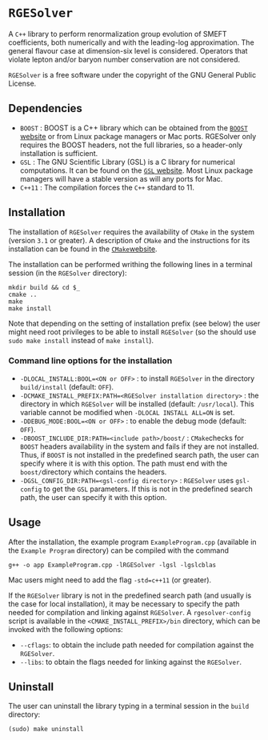 # `RGESolver`

A `C++` library to perform renormalization group evolution of SMEFT coefficients, both numerically and with the leading-log approximation. 
  The general flavour case at dimension-six level is considered. Operators that violate lepton and/or baryon number conservation are not considered.
  
`RGESolver` is a free software under the copyright of the GNU General Public License.

## Dependencies

* `BOOST`  : BOOST is a C++ library which can be obtained from the [`BOOST` website](https://www.boost.org/) or from Linux package managers or Mac ports. RGESolver only requires the BOOST headers, not the full libraries, so a header-only installation is sufficient.
* `GSL` : The GNU Scientific Library (GSL) is a C library for numerical computations. It can be found on the [`GSL` website](https://www.gnu.org/software/gsl/). Most Linux package managers will have a stable version as will any ports for Mac. 
* `C++11` : The compilation forces the `C++` standard to 11. 

## Installation

The installation of `RGESolver` requires the availability of `CMake` in the system (version `3.1` or greater). A description of `CMake` and the instructions for its installation can be found in the [`CMake`website](https://cmake.org/).

The installation can be performed writhing the following lines in a terminal session (in the `RGESolver` directory):
```
mkdir build && cd $_
cmake ..
make
make install
```
Note that depending on the setting of installation prefix (see below) the user might need root privileges to be able to install `RGESolver` (so the should use `sudo make install` instead of `make install`).

### Command line options for the installation

* `-DLOCAL_INSTALL:BOOL=<ON or OFF>` : to install `RGESolver` in the directory `build/install` (default: `OFF`).
* `-DCMAKE_INSTALL_PREFIX:PATH=<RGESolver installation directory>` : the directory in which `RGESolver`	will be installed (default: `/usr/local`). This variable cannot be modified when `-DLOCAL INSTALL ALL=ON` is set.
* `-DDEBUG_MODE:BOOL=<ON or OFF>` : to enable the debug mode (default: `OFF`).
* `-DBOOST_INCLUDE_DIR:PATH=<include path>/boost/` : `CMake`checks for `BOOST` headers availability in the system and fails if they are not installed. Thus, if  `BOOST` is not installed 	in the predefined search path, the user can specify where it is with this option. The path must end with the `boost/`directory which contains the headers.
* `-DGSL_CONFIG_DIR:PATH=<gsl-config directory>` :  `RGESolver` uses `gsl-config` to get the `GSL` parameters. If this is not in the predefined search path, the user can specify it with this option.

## Usage

After the installation, the example program `ExampleProgram.cpp` (available in the `Example Program` directory) can be compiled with the command 
 ```
 g++ -o app ExampleProgram.cpp -lRGESolver -lgsl -lgslcblas
 ```
 Mac users might need to add the flag `-std=c++11` (or greater).  
 
 If the `RGESolver` library is not in the predefined search path (and usually is the case for local installation), it may be necessary to specify the path needed for compilation and linking against `RGESolver`. A `rgesolver-config` script is available in the `<CMAKE_INSTALL_PREFIX>/bin` directory, which can be invoked with the following options:
* `--cflags`: to obtain the include path needed for compilation against the `RGESolver`.
* `--libs`:  to obtain the flags needed for linking against the `RGESolver`.

## Uninstall

The user can uninstall the library typing in a terminal session in the `build` directory:
 ```
(sudo) make uninstall
 ```

